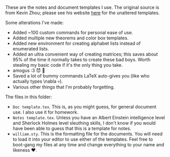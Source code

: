 These are the notes and document templates I use.
The original source is from Kevin Zhou;
please see his website [here](https://knzhou.github.io)
for the unaltered templates.

Some alterations I've made:
* Added ~100 custom commands for personal ease of use.
* Added multiple new theorems and color box templates.
* Added new environment for creating alphabet lists instead of enumerated lists.
* Added an ultra convenient way of creating matrices;
this saves about 95% of the time it normally takes
to create these bad boys. Worth stealing my basic code
if it's the only thing you take.
* amogus :3 😈 📮
* Saved a lot of bummy commands LaTeX auto-gives you (like who actually types \nabla 💀).
* Various other things that I'm probably forgetting.

The files in this folder:
* `Doc template.tex`. This is, as you might guess, for general document use. I also use it for homework.
* `Notes template.tex`. Unless you have an Albert Einstein intelligence level and Sherlock Holmes level
sleuthing skills, I don't know if you would have been able to guess that this is a template for notes.
* `william.sty`. This is the formatting file for the documents. You will need to load it into your editor to use either of the templates.
Feel free to boot-gang my files at any time and change everything to your name and likeness ❤️.
